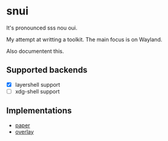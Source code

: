 # snui

It's pronounced sss nou oui.

My attempt at writting a toolkit. The main focus is on Wayland.

Also documentent this.

## Supported backends
- [x] layershell support
- [ ] xdg-shell support

## Implementations
- [paper](https://gitlab.com/snakedye/paper.git)
- [overlay](https://gitlab.com/snakedye/overlay.git)
